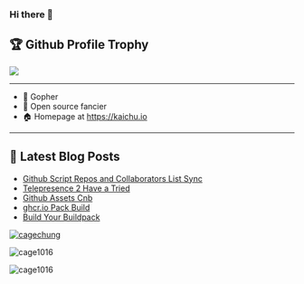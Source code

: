 ### Hi there 👋

<!--
**cage1016/cage1016** is a ✨ _special_ ✨ repository because its `README.md` (this file) appears on your GitHub profile.

Here are some ideas to get you started:

- 🔭 I’m currently working on ...
- 🌱 I’m currently learning ...
- 👯 I’m looking to collaborate on ...
- 🤔 I’m looking for help with ...
- 💬 Ask me about ...
- 📫 How to reach me: ...
- 😄 Pronouns: ...
- ⚡ Fun fact: ...
-->

<h2>🏆 Github Profile Trophy</h2>
<img src="https://github-profile-trophy.vercel.app/?username=cage1016&column=7&margin-w=15" />

---

- 🔭 Gopher
- 🌱 Open source fancier
- 🏠 Homepage at https://kaichu.io

---

## 📕 Latest Blog Posts

<!-- BLOG-POST-LIST:START -->
- [Github Script Repos and Collaborators List Sync](https://kaichu.io/posts/github-script-repos-and-collaborators-list-sync/)
- [Telepresence 2 Have a Tried](https://kaichu.io/posts/telepresence-2-have-a-tried/)
- [Github Assets Cnb](https://kaichu.io/posts/github-assets-cnb/)
- [ghcr.io Pack Build](https://kaichu.io/posts/ghcr-io-pack-build/)
- [Build Your Buildpack](https://kaichu.io/posts/build-your-buildpack/)
<!-- BLOG-POST-LIST:END -->

<div>
  <p align="left"> <a href="https://twitter.com/cagechung" target="blank">
      <img src="https://img.shields.io/twitter/follow/cagechung?logo=twitter&style=for-the-badge" alt="cagechung" /></a>
  </p>
  <p>
    <img align="center" src="https://github-readme-stats.vercel.app/api?username=cage1016&show_icons=true&locale=en" alt="cage1016" />
  <p>
    <img align="left" src="https://github-readme-stats.vercel.app/api/top-langs?username=cage1016&show_icons=true&locale=en&layout=compact" alt="cage1016" />
  </p>
</div>

